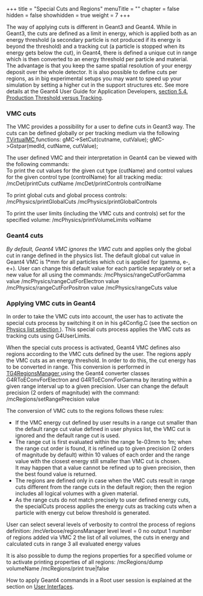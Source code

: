 +++
title = "Special Cuts and Regions"
menuTitle = ""
chapter = false
hidden = false
showhidden = true
weight = 7
+++

<p>
The way of applying cuts is different in Geant3 and Geant4.
While in Geant3, the cuts are defined as a limit in energy,
which is applied both as an energy threshold (a secondary particle is not produced if its energy is beyond the threshold) and a tracking cut (a particle is stopped when its energy gets below the cut), in Geant4, there is defined a unique cut in range which
is then converted to an energy threshold per particle and material.
The advantage is that you keep the same spatial resolution
of your energy deposit over the whole detector. It is also possible to define cuts per regions, as in big experimental setups you may want to speed up your simulation by setting a higher cut in the support structures etc. See more details at the Geant4 User 
Guide for Application Developers, <a href="http://geant4.web.cern.ch/geant4/UserDocumentation/UsersGuides/ForApplicationDeveloper/html/ch05s04.html"> section 5.4. Production Threshold versus Tracking</a>.

<h3> VMC cuts </h3>
<p>
The VMC provides a possibility for a user to define cuts in Geant3 way. The cuts can be defined globally or per tracking medium via the following <a href="http://root.cern.ch/root/htmldoc/TVirtualMC.html"> TVirtualMC </a> functions:
<cpp>gMC->SetCut(cutname, cutValue);
gMC->Gstpar(medId, cutName, cutValue);
</cpp>

The user defined VMC and their interpretation in Geant4 can be viewed with the following commands: <br>
To print the cut values for the given cut type (cutName) and control values for the given control type (controlName) for all tracking media:
<bash>/mcDet/printCuts  cutName
/mcDet/printControls  controlName
</bash>

To print global cuts and global process controls:
<bash>/mcPhysics/printGlobalCuts
/mcPhysics/printGlobalControls
</bash>

To print the user limits (including the VMC cuts and controls) set 
for the specified volume:
<bash>/mcPhysics/printVolumeLimits volName
</bash>

<h3> Geant4 cuts </h3>
<p>
<i>By default, Geant4 VMC ignores the VMC cuts</i> and applies only the global cut in range defined in the physics list. The default global cut value in Geant4 VMC is 1*mm for all particles which cut is applied for (gamma, e-, e+). User can change this default value for each particle separately or set a new value for all using the commands:
<bash>/mcPhysics/rangeCutForGamma    value    
/mcPhysics/rangeCutForElectron value
/mcPhysics/rangeCutForPositron value
/mcPhysics/rangeCuts value
</bash>

<h3> Applying VMC cuts in Geant4 </h3>

In order to take the VMC cuts into account, the user has to activate the special cuts process by switching it on in his g4Config.C (see the section on <a href="http://root.cern.ch/physics-list"> Physics list selection </a>). This special cuts process applies the VMC cuts as tracking cuts using G4UserLimits.

<p>
When the special cuts process is activated, Geant4 VMC defines also regions according to the VMC cuts defined by the user. The regions apply the VMC cuts as an energy threshold. In order to do this, the cut energy has to be converted in range. This conversion is performed in <a href="http://ivana.home.cern.ch/ivana/g4vmc_html/classTG4RegionsManager.html"> TG4RegionsManager </a> using the Geant4 converter classes G4RToEConvForElectron and G4RToEConvForGamma by iterating within a given range interval up to a given precision. User can change the default precision (2 orders of magnitude) with the command:
<bash>/mcRegions/setRangePrecision value
</bash>

<p>
The conversion of VMC cuts to the regions follows these rules:
<ul>
<li> If the VMC energy cut defined by user results in a range cut smaller than the default range cut value defined in user physics list, the VMC cut is ignored and the default range cut is used.

<li> The range cut is first evaluated within the range 1e-03mm to   1m; when the range cut order is found, it is refined up to given precision (2 orders of magnitude by default) within 10 values of each order and the range value with the closest energy still smaller than VMC cut is chosen.<br>
It may happen that a value cannot be refined up to given precision,
then the best found value is returned.

<li> The regions are defined only in case when the VMC cuts result in range cuts different from the range cuts in the default region; then the region includes all logical volumes with a given material.

<li> As the range cuts do not match precisely to user defined energy cuts, the specialCuts process applies the energy cuts as tracking cuts when a particle with energy cut below threshold is generated.
</ul>

<p>
User can select several levels of verbosity to control the process of regions definition:
<bash>/mcVerbose/regionsManager level   
  level = 0  no output
          1  number of regions added via VMC
          2  the list of all volumes, the cuts in energy and
             calculated cuts in range
          3  all evaluated energy values
</bash>

<p>
It is also possible to dump the regions properties for a specified volume or to activate printing properties of all regions:
<bash>/mcRegions/dump volumeName
/mcRegions/print true|false
</bash>

<p>
How to apply Geant4 commands in a Root user session is explained at the section on <a href="vmc-user-interfaces"> User Interfaces</a>.
